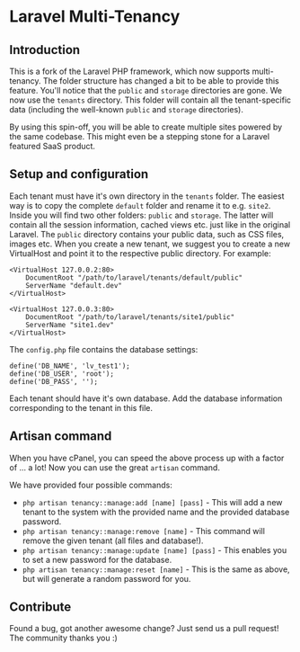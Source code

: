 # Laravel Multi-Tenancy

## Introduction

This is a fork of the Laravel PHP framework, which now supports multi-tenancy. The folder structure has changed a bit to be able to provide this feature. You'll notice that the `public` and `storage` directories are gone. We now use the `tenants` directory. This folder will contain all the tenant-specific data (including the well-known `public` and `storage` directories).

By using this spin-off, you will be able to create multiple sites powered by the same codebase. This might even be a stepping stone for a Laravel featured SaaS product.

## Setup and configuration

Each tenant must have it's own directory in the `tenants` folder. The easiest way is to copy the complete `default` folder and rename it to e.g. `site2`. Inside you will find two other folders: `public` and `storage`. The latter will contain all the session information, cached views etc. just like in the original Laravel. The `public` directory contains your public data, such as CSS files, images etc. When you create a new tenant, we suggest you to create a new VirtualHost and point it to the respective public directory. For example:


```
<VirtualHost 127.0.0.2:80>
    DocumentRoot "/path/to/laravel/tenants/default/public"
    ServerName "default.dev"
</VirtualHost>

<VirtualHost 127.0.0.3:80>
    DocumentRoot "/path/to/laravel/tenants/site1/public"
    ServerName "site1.dev"
</VirtualHost>

```

The `config.php` file contains the database settings:

```
define('DB_NAME', 'lv_test1');
define('DB_USER', 'root');
define('DB_PASS', '');
```

Each tenant should have it's own database. Add the database information corresponding to the tenant in this file.


## Artisan command

When you have cPanel, you can speed the above process up with a factor of ... a lot! Now you can use the great `artisan` command.

We have provided four possible commands:

* `php artisan tenancy::manage:add [name] [pass]` - This will add a new tenant to the system with the provided name and the provided database password.
* `php artisan tenancy::manage:remove [name]` - This command will remove the given tenant (all files and database!).
* `php artisan tenancy::manage:update [name] [pass]` - This enables you to set a new password for the database.
* `php artisan tenancy::manage:reset [name]` - This is the same as above, but will generate a random password for you.

## Contribute

Found a bug, got another awesome change? Just send us a pull request! The community thanks you :)